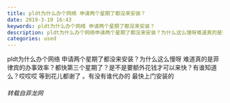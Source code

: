 ```yaml
---
title: pldt为什么办个网络 申请两个星期了都没来安装？
date: 2019-3-19 16:43
keywords: pldt为什么办个网络 申请两个星期了都没来安装？
description: pldt为什么办个网络申请两个星期了都没来安装？为什么这么慢呀难道真的是菲律宾的办事效率？都快第三个星期了？是不是要额外花钱才可以来快？有谁知道么？哎哎哎等到花儿都谢了。有没有谁代办的最快上门安装的
categories: used
---
```

<td class="t_f" id="postmessage_3259127">

pldt为什么办个网络 申请两个星期了都没来安装？为什么这么慢呀 难道真的是菲律宾的办事效率？都快第三个星期了？是不是要额外花钱才可以来快？有谁知道么？哎哎哎 等到花儿都谢了 。有没有谁代办的 最快上门安装的 </td>
###### 转载自菲龙网